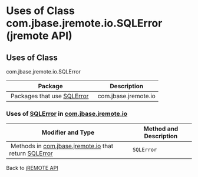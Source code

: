 # Uses of Class com.jbase.jremote.io.SQLError (jremote API)

<PageHeader />

## Uses of Class
com.jbase.jremote.io.SQLError

| Package<br> | Description<br> |
| --- | --- |
 Packages that use [SQLError](./../../sqlerror-%28jremote-api%29 "class in com.jbase.jremote.io")  | com.jbase.jremote.io<br> |  <br> |






### Uses of [SQLError](./../../sqlerror-%28jremote-api%29 "class in com.jbase.jremote.io") in [com.jbase.jremote.io](./../../com.jbase.jremote.io-%28jremote---api%29)


| Modifier and Type<br> | Method and Description<br> |
| --- | --- |
 Methods in [com.jbase.jremote.io](./../../com.jbase.jremote.io-%28jremote---api%29) that return [SQLError](./../../sqlerror-%28jremote-api%29 "class in com.jbase.jremote.io")  | `SQLError`<br> | ErrorResponse.`getSQLError()` <br> |

Back to [jREMOTE API](com_jbase_jremote_package-summary)

  
<PageFooter />
